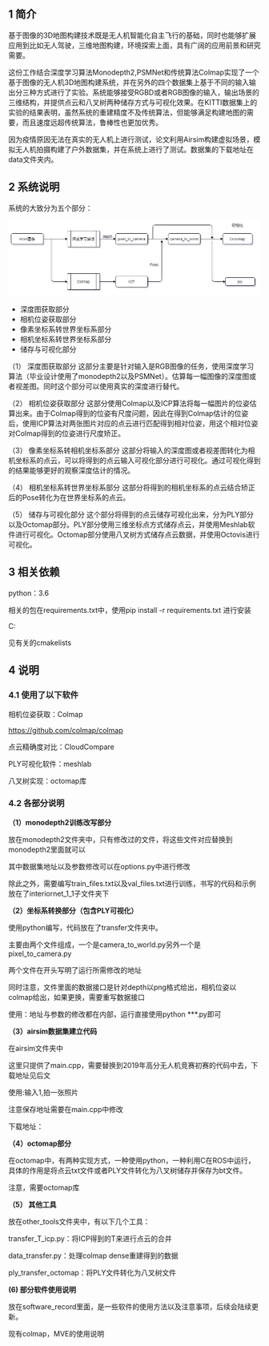 ## 1 简介

基于图像的3D地图构建技术既是无人机智能化自主飞行的基础，同时也能够扩展应用到比如无人驾驶，三维地图构建，环境探索上面，具有广阔的应用前景和研究需要。

这份工作结合深度学习算法Monodepth2,PSMNet和传统算法Colmap实现了一个基于图像的无人机3D地图构建系统，并在另外的四个数据集上基于不同的输入输出分三种方式进行了实验。系统能够接受RGBD或者RGB图像的输入，输出场景的三维结构，并提供点云和八叉树两种储存方式与可视化效果。在KITTI数据集上的实验的结果表明，虽然系统的重建精度不及传统算法，但能够满足构建地图的需要，而且速度远超传统算法，鲁棒性也更加优秀。

因为疫情原因无法在真实的无人机上进行测试，论文利用Airsim构建虚拟场景，模拟无人机拍摄构建了户外数据集，并在系统上进行了测试。数据集的下载地址在data文件夹内。

## 2 系统说明

系统的大致分为五个部分：

![system](./data/picture/system.png)

- 深度图获取部分
- 相机位姿获取部分
- 像素坐标系转世界坐标系部分
- 相机坐标系转世界坐标系部分
- 储存与可视化部分

（1）	深度图获取部分
这部分主要是针对输入是RGB图像的任务，使用深度学习算法（毕业设计使用了monodepth2以及PSMNet）。估算每一幅图像的深度图或者视差图。同时这个部分可以使用真实的深度进行替代。

（2）	相机位姿获取部分
这部分使用Colmap以及ICP算法将每一幅图片的位姿估算出来。由于Colmap得到的位姿有尺度问题，因此在得到Colmap估计的位姿后，使用ICP算法对两张图片对应的点云进行匹配得到相对位姿，用这个相对位姿对Colmap得到的位姿进行尺度矫正。

（3）	像素坐标系转相机坐标系部分
这部分将输入的深度图或者视差图转化为相机坐标系的点云，可以将得到的点云输入可视化部分进行可视化。通过可视化得到的结果能够更好的观察深度估计的情况。

（4）	相机坐标系转世界坐标系部分
这部分将得到的相机坐标系的点云结合矫正后的Pose转化为在世界坐标系的点云。

（5）	储存与可视化部分
这个部分将得到的点云储存可视化出来，分为PLY部分以及Octomap部分。PLY部分使用三维坐标点方式储存点云，并使用Meshlab软件进行可视化。Octomap部分使用八叉树方式储存点云数据，并使用Octovis进行可视化。

## 3 相关依赖

python：3.6

相关的包在requirements.txt中，使用pip install -r requirements.txt 进行安装

C:

见有关的cmakelists

## 4 说明

### 4.1 使用了以下软件

相机位姿获取：Colmap

https://github.com/colmap/colmap

点云精确度对比：CloudCompare

PLY可视化软件：meshlab

八叉树实现：octomap库

### 4.2 各部分说明

**（1）monodepth2训练改写部分**

放在monodepth2文件夹中，只有修改过的文件，将这些文件对应替换到monodepth2里面就可以

其中数据集地址以及参数修改可以在options.py中进行修改

除此之外，需要编写train_files.txt以及val_files.txt进行训练，书写的代码和示例放在了interiornet_1_1子文件夹下

**（2）坐标系转换部分（包含PLY可视化）**

使用python编写，代码放在了transfer文件夹中。

主要由两个文件组成，一个是camera_to_world.py另外一个是pixel_to_camera.py

两个文件在开头写明了运行所需修改的地址

同时注意，文件里面的数据接口是针对depth以png格式给出，相机位姿以colmap给出，如果更换，需要重写数据接口

使用：地址与参数的修改都在内部，运行直接使用python ***.py即可

**（3）airsim数据集建立代码**

在airsim文件夹中

这里只提供了main.cpp，需要替换到2019年高分无人机竞赛初赛的代码中去，下载地址见后文

使用:输入1,拍一张照片

注意保存地址需要在main.cpp中修改

下载地址：

**（4）octomap部分**

在octomap中，有两种实现方式，一种使用python，一种利用C在ROS中运行，具体的作用是将点云txt文件或者PLY文件转化为八叉树储存并保存为bt文件。

注意，需要octomap库

**（5） 其他工具**

放在other_tools文件夹中，有以下几个工具：

transfer_T_icp.py：将ICP得到的T来进行点云的合并

data_transfer.py：处理colmap dense重建得到的数据

ply_transfer_octomap：将PLY文件转化为八叉树文件

**(6) 部分软件使用说明**

放在software_record里面，是一些软件的使用方法以及注意事项，后续会陆续更新。

现有colmap，MVE的使用说明





